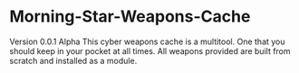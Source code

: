 # Morning-Star-Weapons-Cache
Version 0.0.1 Alpha
This cyber weapons cache is a multitool. One that you should keep in your pocket at all times. All weapons provided are built from scratch and installed as a module. 
